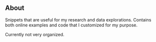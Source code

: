 ## About 
Snippets that are useful for my research and data explorations. Contains both online examples and code that I customized for my purpose. 

Currently not very organized. 
